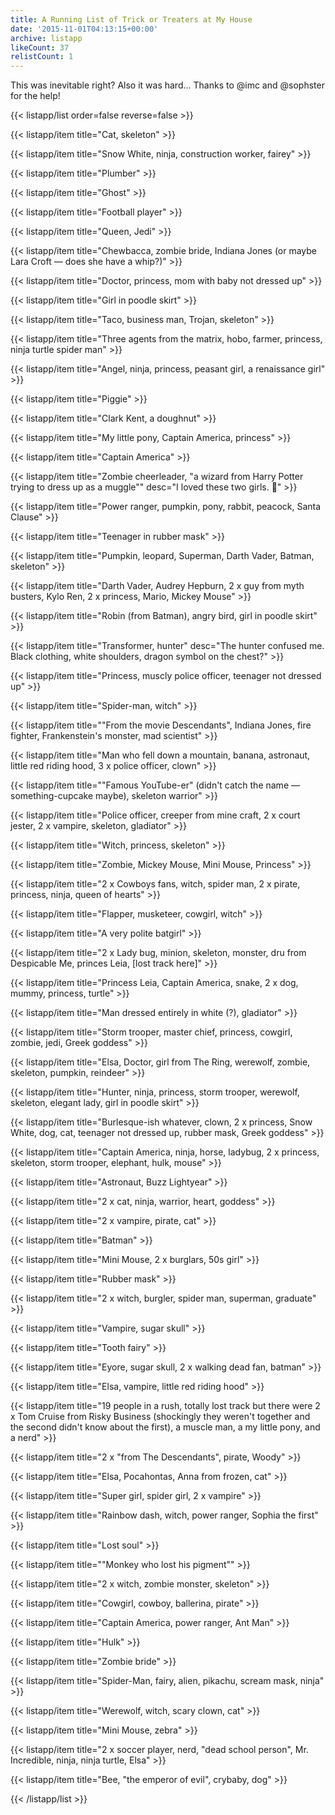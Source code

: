 ```yaml
---
title: A Running List of Trick or Treaters at My House
date: '2015-11-01T04:13:15+00:00'
archive: listapp
likeCount: 37
relistCount: 1
---
```


This was inevitable right? Also it was hard... Thanks to @imc and @sophster for the help!

<!--more-->

{{< listapp/list order=false reverse=false >}}

   {{< listapp/item title="Cat, skeleton" >}}

   {{< listapp/item title="Snow White, ninja, construction worker, fairey" >}}

   {{< listapp/item title="Plumber" >}}

   {{< listapp/item title="Ghost" >}}

   {{< listapp/item title="Football player" >}}

   {{< listapp/item title="Queen, Jedi" >}}

   {{< listapp/item title="Chewbacca, zombie bride, Indiana Jones (or maybe Lara Croft — does she have a whip?)" >}}

   {{< listapp/item title="Doctor, princess, mom with baby not dressed up" >}}

   {{< listapp/item title="Girl in poodle skirt" >}}

   {{< listapp/item title="Taco, business man, Trojan, skeleton" >}}

   {{< listapp/item title="Three agents from the matrix, hobo, farmer, princess, ninja turtle spider man" >}}

   {{< listapp/item title="Angel, ninja, princess, peasant girl, a renaissance girl" >}}

   {{< listapp/item title="Piggie" >}}

   {{< listapp/item title="Clark Kent, a doughnut" >}}

   {{< listapp/item title="My little pony, Captain America, princess" >}}

   {{< listapp/item title="Captain America" >}}

   {{< listapp/item title="Zombie cheerleader, \"a wizard from Harry Potter trying to dress up as a muggle\""
      desc="I loved these two girls. 💯" >}}

   {{< listapp/item title="Power ranger, pumpkin, pony, rabbit, peacock, Santa Clause" >}}

   {{< listapp/item title="Teenager in rubber mask" >}}

   {{< listapp/item title="Pumpkin, leopard, Superman, Darth Vader, Batman, skeleton" >}}

   {{< listapp/item title="Darth Vader, Audrey Hepburn, 2 x guy from myth busters, Kylo Ren, 2 x princess, Mario, Mickey Mouse" >}}

   {{< listapp/item title="Robin (from Batman), angry bird, girl in poodle skirt" >}}

   {{< listapp/item title="Transformer, hunter"
      desc="The hunter confused me. Black clothing, white shoulders, dragon symbol on the chest?" >}}

   {{< listapp/item title="Princess, muscly police officer, teenager not dressed up" >}}

   {{< listapp/item title="Spider-man, witch" >}}

   {{< listapp/item title="\"From the movie Descendants\", Indiana Jones, fire fighter, Frankenstein's monster, mad scientist" >}}

   {{< listapp/item title="Man who fell down a mountain, banana, astronaut, little red riding hood, 3 x police officer, clown" >}}

   {{< listapp/item title="\"Famous YouTube-er\" (didn't catch the name — something-cupcake maybe),  skeleton warrior" >}}

   {{< listapp/item title="Police officer, creeper from mine craft, 2 x court jester, 2 x vampire, skeleton, gladiator" >}}

   {{< listapp/item title="Witch, princess, skeleton" >}}

   {{< listapp/item title="Zombie, Mickey Mouse, Mini Mouse, Princess" >}}

   {{< listapp/item title="2 x Cowboys fans, witch, spider man, 2 x pirate, princess, ninja, queen of hearts" >}}

   {{< listapp/item title="Flapper, musketeer, cowgirl, witch" >}}

   {{< listapp/item title="A very polite batgirl" >}}

   {{< listapp/item title="2 x Lady bug, minion, skeleton, monster, dru from Despicable Me, princes Leia, [lost track here]" >}}

   {{< listapp/item title="Princess Leia, Captain America, snake, 2 x dog, mummy, princess, turtle" >}}

   {{< listapp/item title="Man dressed entirely in white (?), gladiator" >}}

   {{< listapp/item title="Storm trooper, master chief, princess, cowgirl, zombie, jedi, Greek goddess" >}}

   {{< listapp/item title="Elsa, Doctor, girl from The Ring, werewolf, zombie, skeleton, pumpkin, reindeer" >}}

   {{< listapp/item title="Hunter, ninja, princess, storm trooper, werewolf, skeleton, elegant lady, girl in poodle skirt" >}}

   {{< listapp/item title="Burlesque-ish whatever, clown, 2 x princess, Snow White, dog, cat, teenager not dressed up, rubber mask, Greek goddess" >}}

   {{< listapp/item title="Captain America, ninja, horse, ladybug, 2 x princess, skeleton, storm trooper, elephant, hulk, mouse" >}}

   {{< listapp/item title="Astronaut, Buzz Lightyear" >}}

   {{< listapp/item title="2 x cat, ninja, warrior, heart, goddess" >}}

   {{< listapp/item title="2 x vampire, pirate, cat" >}}

   {{< listapp/item title="Batman" >}}

   {{< listapp/item title="Mini Mouse, 2 x burglars, 50s girl" >}}

   {{< listapp/item title="Rubber mask" >}}

   {{< listapp/item title="2 x witch, burgler, spider man, superman, graduate" >}}

   {{< listapp/item title="Vampire, sugar skull" >}}

   {{< listapp/item title="Tooth fairy" >}}

   {{< listapp/item title="Eyore, sugar skull, 2 x walking dead fan, batman" >}}

   {{< listapp/item title="Elsa, vampire, little red riding hood" >}}

   {{< listapp/item title="19 people in a rush, totally lost track but there were 2 x Tom Cruise from Risky Business (shockingly they weren't together and the second didn't know about the first), a muscle man, a my little pony, and a nerd" >}}

   {{< listapp/item title="2 x \"from The Descendants\", pirate, Woody" >}}

   {{< listapp/item title="Elsa, Pocahontas, Anna from frozen, cat" >}}

   {{< listapp/item title="Super girl, spider girl, 2 x vampire" >}}

   {{< listapp/item title="Rainbow dash, witch, power ranger, Sophia the first" >}}

   {{< listapp/item title="Lost soul" >}}

   {{< listapp/item title="\"Monkey who lost his pigment\"" >}}

   {{< listapp/item title="2 x witch, zombie monster, skeleton" >}}

   {{< listapp/item title="Cowgirl, cowboy, ballerina, pirate" >}}

   {{< listapp/item title="Captain America, power ranger, Ant Man" >}}

   {{< listapp/item title="Hulk" >}}

   {{< listapp/item title="Zombie bride" >}}

   {{< listapp/item title="Spider-Man, fairy, alien, pikachu, scream mask, ninja" >}}

   {{< listapp/item title="Werewolf, witch, scary clown, cat" >}}

   {{< listapp/item title="Mini Mouse, zebra" >}}

   {{< listapp/item title="2 x soccer player, nerd, \"dead school person\", Mr. Incredible, ninja, ninja turtle, Elsa" >}}

   {{< listapp/item title="Bee, \"the emperor of evil\", crybaby, dog" >}}

{{< /listapp/list >}}
